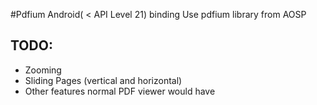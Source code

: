 #Pdfium Android( < API Level 21) binding
Use pdfium library from AOSP  
<h2>TODO:</h2>

 - Zooming
 - Sliding Pages (vertical and horizontal)
 - Other features normal PDF viewer would have